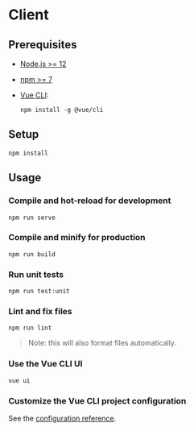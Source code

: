 # Client

## Prerequisites

- [Node.js >= 12](https://nodejs.org/en/)
- [npm >= 7](https://www.npmjs.com/)
- [Vue CLI](https://cli.vuejs.org/):

    ```
    npm install -g @vue/cli
    ```

## Setup
```
npm install
```

## Usage

### Compile and hot-reload for development
```
npm run serve
```

### Compile and minify for production
```
npm run build
```

### Run unit tests
```
npm run test:unit
```

### Lint and fix files
```
npm run lint
```

> Note: this will also format files automatically.

### Use the Vue CLI UI
```
vue ui
```

### Customize the Vue CLI project configuration

See the [configuration reference](https://cli.vuejs.org/config/).

